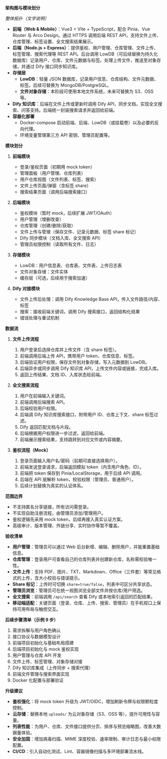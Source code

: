 **架构图与模块划分**

_整体拓扑（文字说明）_

- **前端（Web & Mobile）**：Vue3 + Vite + TypeScript，配合 Pinia、Vue Router 与 Arco Design。通过 HTTPS 调用后端 REST API，支持文件上传、仓库管理、标签设置、全文搜索结果展示。
- **后端（Node.js + Express）**：提供鉴权、用户管理、仓库管理、文件上传、标签管理、搜索代理等 REST API。后台调用 LowDB（可后续替换为持久化数据库）记录用户、仓库、文件元数据与标签。处理上传文件，推送至对象存储，并通过 Dify 接口同步知识库。
- **存储层**
  - **LowDB**：轻量 JSON 数据库，记录用户信息、仓库结构、文件元数据、标签。后续可替换为 MongoDB/PostgreSQL。
  - **文件对象存储**：本阶段可使用本地文件系统，未来可替换为 S3、OSS 等。
- **Dify 知识库**：后端在文件上传或更新时调用 Dify API，同步文档，实现全文搜索、问答支持。后端统一封装搜索请求并返回给前端。
- **容器化部署**
  - Docker-compose 启动前端、后端、LowDB（或挂载卷）以及必要的反向代理。
  - 环境变量管理第三方 API 密钥、管理员配置等。

**模块划分**

1. **前端模块**
   - 登录/鉴权页面（初期用 mock token）
   - 管理面板（用户管理、仓库列表）
   - 用户仓库视图（文件列表、标签、搜索）
   - 文件上传页面/弹窗（含标签 share）
   - 搜索结果页面（调用后端搜索接口）

2. **后端模块**
   - 鉴权模块（暂时 mock，后续扩展 JWT/OAuth）
   - 用户管理（增删改查）
   - 仓库管理（创建/删除/获取）
   - 文件上传与管理（保存文件、记录元数据、标签 share 标记）
   - Dify 同步模块（文档入库、全文搜索 API）
   - 管理员权限控制（读取所有文件、日志）

3. **存储模块**
   - LowDB：用户信息表、仓库表、文件表、上传日志表
   - 文件对象存储：文件实体
   - 缓存层（可选，后续用于搜索加速）

4. **Dify 对接模块**
   - 文件上传后处理：调用 Dify Knowledge Base API，传入文件路径/内容、标签
   - 搜索：接收前端关键词，调用 Dify 搜索接口，返回结构化结果
   - 错误处理与重试机制

**数据流**

1. **文件上传流程**
   1. 用户登录后选择仓库并上传文件（含 share 标签）。
   2. 前端调用后端上传 API，携带用户 token、仓库信息、标签。
   3. 后端验证用户权限，保存文件到对象存储，写入元数据到 LowDB。
   4. 后端异步或同步调用 Dify 知识库 API，上传文件内容或链接，完成入库。
   5. 返回上传结果、文档 ID、入库状态给前端。

2. **全文搜索流程**
   1. 用户在前端输入关键词。
   2. 前端调用后端搜索 API。
   3. 后端校验用户权限。
   4. 后端调 Dify 知识库搜索接口，附带用户 ID、仓库上下文、share 标签过滤。
   5. Dify 返回匹配文档与片段。
   6. 后端根据用户权限进一步过滤，返回给前端。
   7. 前端展示搜索结果，支持跳转到对应文件或内容摘要。

3. **鉴权流程（Mock）**
   1. 登录页面输入用户名/密码（前期可直接选择用户）。
   2. 前端发送登录请求，后端返回模拟 token（内含用户角色、ID）。
   3. 前端把 token 保存到 Pinia/LocalStorage，用于后续 API 调用。
   4. 后端在 API 层解析 token，校验权限（管理员、普通用户）。
   5. 后续计划替换为真实的认证体系。

**范围边界**

- 不支持匿名分享链接，所有访问需登录。
- 不实现自助注册流程，由管理员添加/管理用户。
- 鉴权逻辑先采用 mock token，后续再接入真实认证方案。
- 高级审计、版本管理、外链分享、实时协作等暂不覆盖。

**验收清单**

- **用户管理**：管理员可以通过 Web 后台新增、编辑、删除用户，并能重置基础信息。
- **仓库管理**：登录用户可查看自己的仓库列表并创建新仓库，名称需校验唯一性。
- **文件上传**：支持 PDF、图片、TXT、Markdown、Office（三件套）等常见格式的上传，含大小校验与错误提示。
- **Share 标记**：上传时可切换 `share=true/false`，列表中可区分共享状态。
- **管理员浏览**：管理员可在统一视图浏览全部文件并按仓库/用户筛选。
- **全文搜索**：前端调用 `/api/search` 查看 Dify 或本地索引返回的匹配结果。
- **移动端适配**：关键页面（登录、仓库、上传、搜索、管理员）在手机视口上保持可用布局与触控交互。

**后续步骤清单（示例 9 步）**

1. 需求拆解与用户角色确认
2. 接口协议与数据模型设计
3. 前端项目初始化与基础布局搭建
4. 后端项目初始化与 mock 鉴权实现
5. 用户管理与仓库 API 开发
6. 文件上传、标签管理、对象存储对接
7. Dify 知识库集成（上传同步 + 搜索代理）
8. 前端文件管理与搜索界面实现
9. Docker 化配置与部署验证

**升级建议**

- **鉴权强化**：将 mock token 升级为 JWT/OIDC，增加刷新令牌与权限颗粒度控制。
- **云存储**：替换本地 `uploads/` 为云对象存储（S3、OSS 等），提升可用性与容量。
- **列表性能**：为用户、仓库、文件接口提供分页、排序与预览缩略图，改善大数据量体验。
- **安全加固**：增加病毒扫描、MIME 深度校验、速率限制、审计日志与最小权限配置。
- **CI/CD**：引入自动化测试、Lint、容器镜像扫描与多环境部署流水线。
